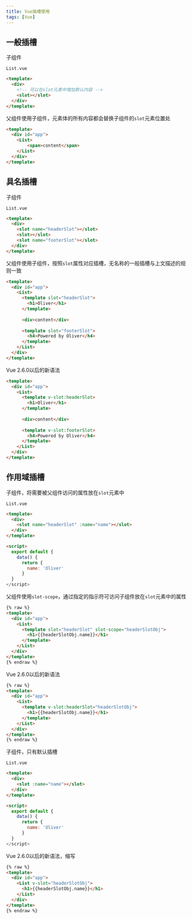```yaml
---
title: Vue插槽使用
tags: [Vue]
---
```


## 一般插槽

子组件

`List.vue`
```html
<template>
  <div>
    <!-- 可以在slot元素中增加默认内容 -->
    <slot></slot>
  </div>
</template>
```

父组件使用子组件，元素体的所有内容都会替换子组件的`slot`元素位置处

```html
<template>
  <div id="app">
    <List>
        <span>content</span>
    </List>
  </div>
</template>
```


## 具名插槽

子组件

`List.vue`
```html
<template>
  <div>
    <slot name="headerSlot"></slot>
    <slot></slot>
    <slot name="footerSlot"></slot>
  </div>
</template>
```

父组件使用子组件，按照`slot`属性对应插槽，无名称的一般插槽与上文描述的规则一致

```html
<template>
  <div id="app">
    <List>
      <template slot="headerSlot">
        <h1>Oliver</h1>
      </template>
      
      <div>content</div>
      
      <template slot="footerSlot">
        <h4>Powered by Oliver</h4>
      </template>
    </List>
  </div>
</template>
```

Vue 2.6.0以后的新语法

```html
<template>
  <div id="app">
    <List>
      <template v-slot:headerSlot>
        <h1>Oliver</h1>
      </template>
      
      <div>content</div>
      
      <template v-slot:footerSlot>
        <h4>Powered by Oliver</h4>
      </template>
    </List>
  </div>
</template>
```

## 作用域插槽

子组件，将需要被父组件访问的属性放在`slot`元素中

`List.vue`
```html
<template>
  <div>
    <slot name="headerSlot" :name="name"></slot>
  </div>
</template>

<script>
  export default {
    data() {  
      return {  
        name: 'Oliver'
      }
  }
</script>
```

父组件使用`slot-scope`，通过指定的指示符可访问子组件放在`slot`元素中的属性

```html
{% raw %}
<template>
  <div id="app">
    <List>
      <template slot="headerSlot" slot-scope="headerSlotObj">
        <h1>{{headerSlotObj.name}}</h1>
      </template>
    </List>
  </div>
</template>
{% endraw %}
```

Vue 2.6.0以后的新语法

```html
{% raw %}
<template>
  <div id="app">
    <List>
      <template v-slot:headerSlot="headerSlotObj">
        <h1>{{headerSlotObj.name}}</h1>
      </template>
    </List>
  </div>
</template>
{% endraw %}
```

子组件，只有默认插槽

`List.vue`
```html
<template>
  <div>
    <slot :name="name"></slot>
  </div>
</template>

<script>
  export default {
    data() {  
      return {  
        name: 'Oliver'
      }
  }
</script>
```

Vue 2.6.0以后的新语法，缩写

```html
{% raw %}
<template>
  <div id="app">
    <List v-slot="headerSlotObj">
      <h1>{{headerSlotObj.name}}</h1>
    </List>
  </div>
</template>
{% endraw %}
```

